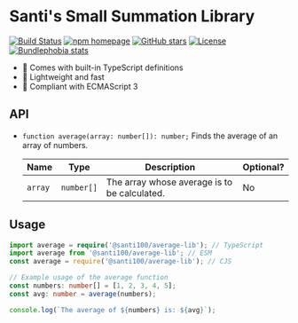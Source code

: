 # Santi's Small Summation Library

[![Build Status](https://github.com/santi100a/average-lib/actions/workflows/ci.yml/badge.svg)](https://github.com/santi100a/average-lib/actions)
[![npm homepage](https://img.shields.io/npm/v/@santi100/average-lib)](https://npmjs.org/package/@santi100/average-lib)
[![GitHub stars](https://img.shields.io/github/stars/santi100a/average-lib.svg)](https://github.com/santi100a/average-lib)
[![License](https://img.shields.io/github/license/santi100a/average-lib.svg)](https://github.com/santi100a/average-lib)
[![Bundlephobia stats](https://img.shields.io/bundlephobia/min/@santi100/average-lib)](https://bundlephobia.com/package/@santi100/average-lib@latest)

- 📘 Comes with built-in TypeScript definitions
- 🚀 Lightweight and fast
- 👴 Compliant with ECMAScript 3

## API

- `function average(array: number[]): number;` Finds the average of an array of numbers.

  | Name | Type | Description | Optional? |
  |------|------|-------------|-----------|
  | `array` | `number[]` | The array whose average is to be calculated. | No |

## Usage

```typescript
import average = require('@santi100/average-lib'); // TypeScript
import average from '@santi100/average-lib'; // ESM
const average = require('@santi100/average-lib'); // CJS

// Example usage of the average function
const numbers: number[] = [1, 2, 3, 4, 5];
const avg: number = average(numbers);

console.log(`The average of ${numbers} is: ${avg}`);
```
